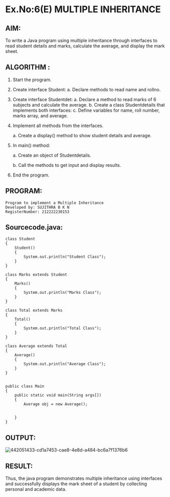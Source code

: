 # Ex.No:6(E) MULTIPLE INHERITANCE

## AIM:
To write a Java program using multiple inheritance through interfaces to read student details and marks, calculate the average, and display the mark sheet.

## ALGORITHM :

1. Start the program.
2. Create interface Student: a. Declare methods to read name and rollno.
3. Create interface Studentdet: a. Declare a method to read marks of 6 subjects and calculate the average. b. Create a class Studentdetails that implements both interfaces: c. Define variables for name, roll number, marks array, and average.
4. Implement all methods from the interfaces.

   a. Create a display() method to show student details and average.
5. In main() method:

   a. Create an object of Studentdetails.

   b. Call the methods to get input and display results.

6. End the program.

## PROGRAM:

```
Program to implement a Multiple Inheritance
Developed by: SUJITHRA B K N
RegisterNumber: 212222230153
```

## Sourcecode.java:

```
class Student
{
    Student()
    {
        System.out.println("Student Class");
    }
}

class Marks extends Student
{
    Marks()
    {
        System.out.println("Marks Class");
    }
}

class Total extends Marks
{
    Total()
    {
        System.out.println("Total Class");
    }
}

class Average extends Total
{
    Average()
    {
        System.out.println("Average Class");
    }
}


public class Main
{
    public static void main(String args[])
    {
        Average obj = new Average();
        
        
    }
}
```

## OUTPUT:

![442051433-cd1a7453-cae8-4e8d-a484-bc6a7f1376b6](https://github.com/user-attachments/assets/a3f413e3-7364-4ad0-9b13-ea3b20cd5c1a)

## RESULT:
Thus, the java program demonstrates multiple inheritance using interfaces and successfully displays the mark sheet of a student by collecting personal and academic data.

